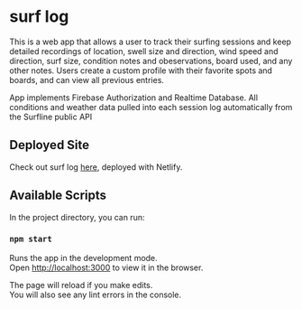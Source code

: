 # surf log

This is a web app that allows a user to track their surfing sessions and keep detailed recordings of location, swell size and direction, wind speed and direction, surf size, condition notes and obeservations, board used, and any other notes. Users create a custom profile with their favorite spots and boards, and can view all previous entries. 

App implements Firebase Authorization and Realtime Database. All conditions and weather data pulled into each session log automatically from the Surfline public API

## Deployed Site

Check out surf log [here](https://surf-log.netlify.app/), deployed with Netlify.

## Available Scripts

In the project directory, you can run:

### `npm start`

Runs the app in the development mode.\
Open [http://localhost:3000](http://localhost:3000) to view it in the browser.

The page will reload if you make edits.\
You will also see any lint errors in the console.
